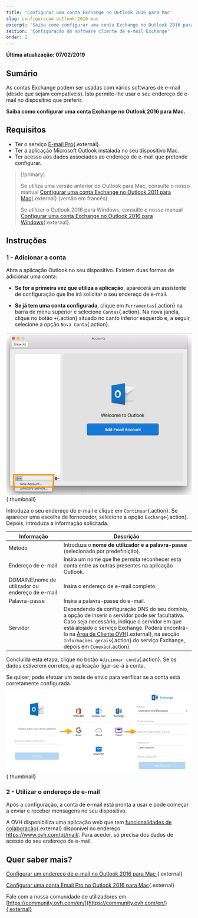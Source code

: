 ```yaml
---
title: 'Configurar uma conta Exchange no Outlook 2016 para Mac'
slug: configuracao-outlook-2016-mac
excerpt: 'Saiba como configurar uma conta Exchange no Outlook 2016 para Mac'
section: 'Configuração do software cliente de e-mail Exchange'
order: 2
---
```


**Última atualização: 07/02/2019**

## Sumário

As contas Exchange podem ser usadas com vários softwares de e-mail (desde que sejam compatíveis). Isto permite-lhe usar o seu endereço de e-mail no dispositivo que preferir.

**Saiba como configurar uma conta Exchange no Outlook 2016 para Mac.**

## Requisitos

- Ter o serviço [E-mail Pro](https://www.ovh.com/pt/emails/){.external}.
- Ter a aplicação Microsoft Outlook instalada no seu dispositivo Mac.
- Ter acesso aos dados associados ao endereço de e-mail que pretende configurar.

> [!primary]
>
> Se utiliza uma versão anterior do Outlook para Mac, consulte o nosso manual [Configurar uma conta Exchange no Outlook 2011 para Mac](https://docs.ovh.com/fr/microsoft-collaborative-solutions/exchange-configuration-automatique-sous-microsoft-outlook-2011-mac/){.external} (versão em francês).
>
> Se utilizar o Outlook 2016 para Windows, consulte o nosso manual [Configurar uma conta Exchange no Outlook 2016 para Windows](https://docs.ovh.com/pt/microsoft-collaborative-solutions/configuracao-outlook-2016/){.external}.
>

## Instruções

### 1 - Adicionar a conta

Abra a aplicação Outlook no seu dispositivo. Existem duas formas de adicionar uma conta:

- **Se for a primeira vez que utiliza a aplicação**, aparecerá um assistente de configuração que lhe irá solicitar o seu endereço de e-mail.

- **Se já tem uma conta configurada**, clique em `Ferramentas`{.action} na barra de menu superior e selecione `Contas`{.action}. Na nova janela, clique no botão `+`{.action} situado no canto inferior esquerdo e, a seguir, selecione a opção `Nova Conta`{.action}.

![Exchange](images/configuration-outlook-2016-mac-step1.png){.thumbnail}

Introduza o seu endereço de e-mail e clique em `Continuar`{.action}. Se aparecer uma escolha de fornecedor, selecione a opção `Exchange`{.action}. Depois, introduza a informação solicitada.

|Informação|Descrição|
|---|---|
|Método|Introduza o **nome de utilizador e a palavra-passe** (selecionado por predefinição).|
|Endereço de e-mail|Insira um nome que lhe permita reconhecer esta conta entre as outras presentes na aplicação Outlook.|
|DOMAINE\\nome de utilizador ou endereço de e-mail|Insira o endereço de e-mail completo.|
|Palavra-passe|Insira a palavra-passe do e-mail.|
|Servidor|Dependendo da configuração DNS do seu domínio, a opção de inserir o servidor pode ser facultativa. Caso seja necessário, indique o servidor em que está alojado o serviço Exchange. Poderá encontrá-lo na [Área de Cliente OVH](https://www.ovh.com/auth/?action=gotomanager){.external}, na secção `Informações gerais`{.action} do serviço Exchange, depois em `Conexão`{.action}.|

Concluída esta etapa, clique no botão `Adicionar conta`{.action}. Se os dados estiverem corretos, a aplicação ligar-se-á à conta.

Se quiser, pode efetuar um teste de envio para verificar se a conta está corretamente configurada.

![Exchange](images/configuration-exchange-outlook-2016-mac-step2.png){.thumbnail}

### 2 - Utilizar o endereço de e-mail

Após a configuração, a conta de e-mail está pronta a usar e pode começar a enviar e receber mensagens no seu dispositivo.

A OVH disponibiliza uma aplicação web que tem [funcionalidades de colaboração](https://www.ovh.com/pt/emails/){.external} disponível no endereço <https://www.ovh.com/pt/mail/>. Para aceder, só precisa dos dados de acesso do seu endereço de e-mail.

## Quer saber mais?

[Configurar um endereço de e-mail no Outlook 2016 para Mac ](https://docs.ovh.com/pt/emails/configuracao-outlook-2016-mac/){.external}

[Configurar uma conta Email Pro no Outlook 2016 para Mac](https://docs.ovh.com/pt/emails-pro/configuracao-outlook-2016-mac/){.external}

Fale com a nossa comunidade de utilizadores em [https://community.ovh.com/en/](https://community.ovh.com/en/){.external}